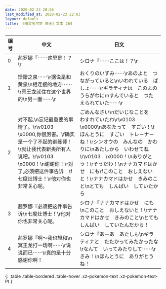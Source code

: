 ```yaml
---
date: 2020-02-23 20:56
last_modified_at: 2020-02-23 22:03
layout: default
title: 《精灵宝可梦 白金》文本 264
---
```

| 编号 | 中文 | 日文 |
| ---- | ---- | ---- |
| 0 | 茜罗娜『⋯⋯这里是！？\r | シロナ『⋯⋯ここは！？\r |
| 1 | 馈赠之泉⋯⋯\r据说是和黄泉\n相连接的地方⋯⋯\r冥王龙就住在这个世界的\n另一面⋯⋯\r | おくりのいずみ⋯⋯\rあのよと　つながっていると\nいわれている　ばしょ⋯⋯\rギラティナは　このよの　うらがわに\nすんでいると　つたえられていた⋯⋯\r |
| 2 | 对不起,\n忘记最重要的事情了。\r\v0103　\x0000,你很厉害。\f确实是一个了不起的训练师！\r就让我代表新奥所有人说吧。\r\v0103　\x0000！\n谢谢你！\r对了,必须把这件事告诉　\f七度灶博士！\r他对你也非常关心呢。 | ごめんなさい\nだいじなことを　わすれていたわ\r\v0103　\x0000\nあなたって　すごい！\fほんとうに　すごい　トレ－ナ－ね！\rシンオウの　みんなの　かわりに\nあたしから　いわせてね\r\v0103　\x0000！\nありがとう！\rそうだわ！\nナナカマドはかせ　にも\fこのこと　おしえないと！\rナナカマドはかせ　きみのこと\nとても　しんぱい　していたから |
| 3 | 茜罗娜『必须把这件事告诉\n七度灶博士！\r他对你也非常关心呢。 | シロナ『ナナカマドはかせ　にも\nこのこと　おしえないと！\rナナカマドはかせ　きみのこと\nとても　しんぱい　していたんだから！ |
| 4 | 茜罗娜『啊～我也想和\n冥王龙打一场啊⋯⋯\r说说而已⋯⋯\r真的是十分感谢你啊！ | シロナ『あ－あ　あたしも\nギラティナと　たたかってみたかったな\rなんて　いってみたりして⋯⋯\rきみ！\nほんとうに　ありがとうね！ |
{: .table .table-bordered .table-hover .xz-pokemon-text .xz-pokemon-text-Pt }